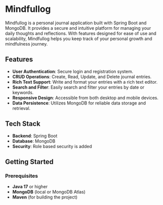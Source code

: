 # Mindfullog

Mindfullog is a personal journal application built with Spring Boot and MongoDB. It provides a secure and intuitive platform for managing your daily thoughts and reflections. With features designed for ease of use and scalability, Mindfullog helps you keep track of your personal growth and mindfulness journey.

## Features

- **User Authentication**: Secure login and registration system.
- **CRUD Operations**: Create, Read, Update, and Delete journal entries.
- **Rich Text Support**: Write and format your entries with a rich text editor.
- **Search and Filter**: Easily search and filter your entries by date or keywords.
- **Responsive Design**: Accessible from both desktop and mobile devices.
- **Data Persistence**: Utilizes MongoDB for reliable data storage and retrieval.

## Tech Stack

- **Backend**: Spring Boot
- **Database**: MongoDB
- **Security**: Role based security is added

## Getting Started

### Prerequisites

- **Java 17** or higher
- **MongoDB** (local or MongoDB Atlas)
- **Maven** (for building the project)

